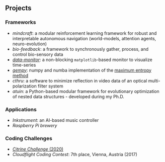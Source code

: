 ## Projects
### Frameworks
- *mindcraft*: a modular reinforcement learning framework for robust and interpretable autonomous navigation (world-models, attention agents, neuro-evolution)
- *bio-feedback*: a framework to synchronously gather, process, and control bio-sensory data
- <a class="" target='blank' href="https://github.com/bhartl/data-monitor">*data-monitor*</a>: a non-blocking `matplotlib`-based monitor to visualize time-series
- <a class="" target='blank' href="https://github.com/bhartl/generative-models">*gempy*</a>: numpy and numba implementation of the <a calss="" target='blank' href="https://de.wikipedia.org/wiki/Maximum-Entropie-Methode">maximum entropy method</a>
- *cthru*: a software to minimize reflection in video data of an optical multi-polarization filter system
- *atuin*: a Python-based modular framework for evolutionary optimization of nested data structures - developed during my Ph.D.

### Applications
- *Inkstrument*: an AI-based music controller
- *Raspberry Pi brewery*

### Coding Challenges
- <a class="" target='blank' href="https://github.com/bhartl/citrine_challenge">*Citrine Challenge* (2020)</a>
- *Cloudflight Coding Contest*: 7th place, Vienna, Austria (2017)

